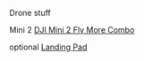 Drone stuff

Mini 2 [DJI Mini 2 Fly More Combo](https://www.amazon.co.uk/Ayibagexi-Grumpy-Aluminum-License-Frames/dp/B07FSTB2K4?crid=3QNPK2US2T3CX&keywords=dji+mini+2+fly+more+combo&qid=1661978743&sprefix=dji+mini+2+%2Caps%2C88&sr=8-3&linkCode=ll1&tag=visualbasicforpr&linkId=df016e44fcf98a2b4e0b077fbd55eec8&ref_=as_li_ss_tl)

optional [Landing Pad](https://amzn.to/3CLNE8Q)

